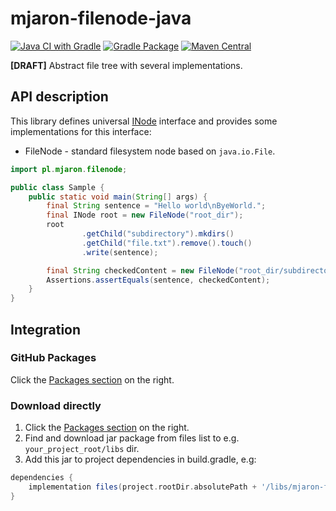 # mjaron-filenode-java

[![Java CI with Gradle](https://github.com/mjfryc/mjaron-filenode-java/actions/workflows/gradle.yml/badge.svg)](https://github.com/mjfryc/mjaron-filenode-java/actions/workflows/gradle.yml)
[![Gradle Package](https://github.com/mjfryc/mjaron-filenode-java/actions/workflows/gradle-publish.yml/badge.svg)](https://github.com/mjfryc/mjaron-filenode-java/actions/workflows/gradle-publish.yml)
[![Maven Central](https://img.shields.io/maven-central/v/io.github.mjfryc/mjaron-filenode-java?color=dark-green&style=flat)](https://search.maven.org/artifact/io.github.mjfryc/mjaron-filenode-java/)

**[DRAFT]** Abstract file tree with several implementations.

## API description

This library defines
universal [INode](https://github.com/mjfryc/mjaron-filenode-java/blob/main/src/main/java/pl/mjaron/filenode/INode.java)
interface and provides some implementations for this interface:

* FileNode - standard filesystem node based on `java.io.File`.

```java
import pl.mjaron.filenode;

public class Sample {
    public static void main(String[] args) {
        final String sentence = "Hello world\nByeWorld.";
        final INode root = new FileNode("root_dir");
        root
                .getChild("subdirectory").mkdirs()
                .getChild("file.txt").remove().touch()
                .write(sentence);

        final String checkedContent = new FileNode("root_dir/subdirectory/file.txt").readString();
        Assertions.assertEquals(sentence, checkedContent);
    }
}
```

## Integration


### GitHub Packages

Click the [Packages section](https://github.com/mjfryc?tab=packages&repo_name=mjaron-filenode-java) on the right.

### Download directly

1. Click the [Packages section](https://github.com/mjfryc?tab=packages&repo_name=mjaron-filenode-java) on the right.
2. Find and download jar package from files list to e.g. `your_project_root/libs` dir.
3. Add this jar to project dependencies in build.gradle, e.g:

```gradle
dependencies {
    implementation files(project.rootDir.absolutePath + '/libs/mjaron-filenode-java-0.0.3.jar')
}
```

